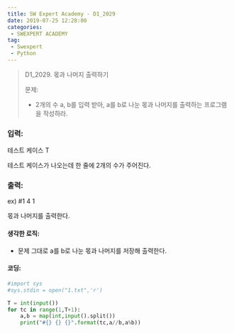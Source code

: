 ```yaml
---
title: SW Expert Academy - D1_2029
date: 2019-07-25 12:28:00
categories:
 - SWEXPERT ACADEMY
tag:
 - Swexpert
 - Python
---
```


> D1_2029. 몫과 나머지 출력하기
>
> 문제:
>
> - 2개의 수 a, b를 입력 받아, a를 b로 나눈 몫과 나머지를 출력하는 프로그램을 작성하라.

### 입력:

테스트 케이스 T

테스트 케이스가 나오는데 한 줄에 2개의 수가 주어진다.

### 출력:

ex) #1 4 1

몫과 나머지를 출력한다.



#### 생각한 로직:

- 문제 그대로 a를 b로 나눈 몫과 나머지를 저장해 출력한다.



#### 코딩:

```python
#import sys
#sys.stdin = open("1.txt",'r')

T = int(input())
for tc in range(1,T+1):
    a,b = map(int,input().split())
    print("#{} {} {}".format(tc,a//b,a%b))
```



[출처]: https://www.swexpertacademy.com/